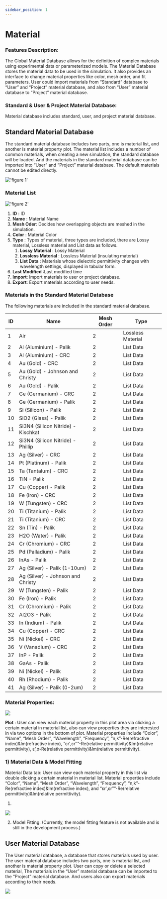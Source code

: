 ```yaml
---
sidebar_position: 1
---
```




# Material

### Features Description: 

The Global Material Database allows for the definition of complex materials using experimental data or parameterized models. The Material Database stores the material data to be used in the simulation. It also provides an interface to change material properties like color, mesh order, and fit parameters. User could import materials from “Standard” database to “User” and “Project” material database, and also from “User” material database to “Project” material database.

###  Standard & User & Project Material Database:



Material database includes standard, user, and project material database.

## Standard Material Database

The standard material database includes two parts, one is material list, and another is material property plot. The material list includes a number of common materials, when creating a new simulation, the standard database will be loaded. And the materials in the standard material database can be imported into “User” and “Project” material database. The default materials cannot be edited directly. 

!['figure 1'](../../static/img/tutorial/material/fig1.png "figure 1")

### Material List

!['figure 2'](../../static/img/tutorial/material/materialList.png)

1. __ID__ : ID
2. __Name__ : Material Name
3. __Mesh Oder__: Decides how overlapping objects are meshed in the simulation.
4. __Color__ : Material Color
5. __Type__ : Types of material, three types are included, there are Lossy material, Lossless material and List data as follows.
   1. __Lossy Material__ : Lossy Material
   2. __Lossless Material__ : Lossless Material (insulating material)
   3. __List Data__ : Materials whose dielectric permittivity changes with wavelength settings, displayed in tabular form.
6. __Last Modified__ :Last modified time
7. __Import__: Import materials to user or project database.
8. __Export__: Export materials according to user needs.


### Materials in the Standard Material Database
The following materials are included in the standard material database.

<table>
  <thead>
    <tr>
      <th>ID</th>
      <th>Name</th>
      <th>Mesh Order</th>
      <th>Type</th>
    </tr>
  </thead>
  <tbody>
    <tr>
      <td>1</td>
      <td>Air</td>
      <td>2</td>
      <td>Lossless Material</td>
    </tr>
    <tr>
      <td>2</td>
      <td>Al (Aluminium) - Palik</td>
      <td>2</td>
      <td>List Data</td>
    </tr>
    <tr>
      <td>3</td>
      <td>Al (Aluminium) - CRC</td>
      <td>2</td>
      <td>List Data</td>
    </tr>
    <tr>
      <td>4</td>
      <td>Au (Gold) - CRC</td>
      <td>2</td>
      <td>List Data</td>
    </tr>
    <tr>
      <td>5</td>
      <td>Au (Gold) - Johnson and Christy</td>
      <td>2</td>
      <td>List Data</td>
    </tr>
    <tr>
      <td>6</td>
      <td>Au (Gold) - Palik</td>
      <td>2</td>
      <td>List Data</td>
    </tr>
    <tr>
      <td>7</td>
      <td>Ge (Germanium) - CRC</td>
      <td>2</td>
      <td>List Data</td>
    </tr>
    <tr>
      <td>8</td>
      <td>Ge (Germanium) - Palik</td>
      <td>2</td>
      <td>List Data</td>
    </tr>
    <tr>
      <td>9</td>
      <td>Si (Silicon) - Palik</td>
      <td>2</td>
      <td>List Data</td>
    </tr>
    <tr>
      <td>10</td>
      <td>SiO2 (Glass) - Palik</td>
      <td>2</td>
      <td>List Data</td>
    </tr>
    <tr>
      <td>11</td>
      <td>Si3N4 (Silicon Nitride) - Kischkat</td>
      <td>2</td>
      <td>List Data</td>
    </tr>
    <tr>
      <td>12</td>
      <td>Si3N4 (Silicon Nitride) - Phillip</td>
      <td>2</td>
      <td>List Data</td>
    </tr>
    <tr>
      <td>13</td>
      <td>Ag (Silver) - CRC</td>
      <td>2</td>
      <td>List Data</td>
    </tr>
    <tr>
      <td>14</td>
      <td>Pt (Platinum) - Palik</td>
      <td>2</td>
      <td>List Data</td>
    </tr>
    <tr>
      <td>15</td>
      <td>Ta (Tantalum) - CRC</td>
      <td>2</td>
      <td>List Data</td>
    </tr>
    <tr>
      <td>16</td>
      <td>TiN - Palik</td>
      <td>2</td>
      <td>List Data</td>
    </tr>
    <tr>
      <td>17</td>
      <td>Cu (Copper) - Palik</td>
      <td>2</td>
      <td>List Data</td>
    </tr>
    <tr>
      <td>18</td>
      <td>Fe (Iron) - CRC</td>
      <td>2</td>
      <td>List Data</td>
    </tr>
    <tr>
      <td>19</td>
      <td>W (Tungsten) - CRC</td>
      <td>2</td>
      <td>List Data</td>
    </tr>
    <tr>
      <td>20</td>
      <td>Ti (Titanium) - Palik</td>
      <td>2</td>
      <td>List Data</td>
    </tr>
    <tr>
      <td>21</td>
      <td>Ti (Titanium) - CRC</td>
      <td>2</td>
      <td>List Data</td>
    </tr>
    <tr>
      <td>22</td>
      <td>Sn (Tin) - Palik</td>
      <td>2</td>
      <td>List Data</td>
    </tr>
    <tr>
      <td>23</td>
      <td>H2O (Water) - Palik</td>
      <td>2</td>
      <td>List Data</td>
    </tr>
    <tr>
      <td>24</td>
      <td>Cr (Chromium) - CRC</td>
      <td>2</td>
      <td>List Data</td>
    </tr>
    <tr>
      <td>25</td>
      <td>Pd (Palladium) - Palik</td>
      <td>2</td>
      <td>List Data</td>
    </tr>
    <tr>
      <td>26</td>
      <td>InAs - Palik</td>
      <td>2</td>
      <td>List Data</td>
    </tr>
    <tr>
      <td>27</td>
      <td>Ag (Silver) - Palik (1-10um)</td>
      <td>2</td>
      <td>List Data</td>
    </tr>
    <tr>
      <td>28</td>
      <td>Ag (Silver) - Johnson and Christy</td>
      <td>2</td>
      <td>List Data</td>
    </tr>
    <tr>
      <td>29</td>
      <td>W (Tungsten) - Palik</td>
      <td>2</td>
      <td>List Data</td>
    </tr>
    <tr>
      <td>30</td>
      <td>Fe (Iron) - Palik</td>
      <td>2</td>
      <td>List Data</td>
    </tr>
    <tr>
      <td>31</td>
      <td>Cr (Chromium) - Palik</td>
      <td>2</td>
      <td>List Data</td>
    </tr>
    <tr>
      <td>32</td>
      <td>Al2O3 - Palik</td>
      <td>2</td>
      <td>List Data</td>
    </tr>
    <tr>
      <td>33</td>
      <td>In (Indium) - Palik</td>
      <td>2</td>
      <td>List Data</td>
    </tr>
    <tr>
      <td>34</td>
      <td>Cu (Copper) - CRC</td>
      <td>2</td>
      <td>List Data</td>
    </tr>
    <tr>
      <td>35</td>
      <td>Ni (Nickel) - CRC</td>
      <td>2</td>
      <td>List Data</td>
    </tr>
    <tr>
      <td>36</td>
      <td>V (Vanadium) - CRC</td>
      <td>2</td>
      <td>List Data</td>
    </tr>
    <tr>
      <td>37</td>
      <td>InP - Palik</td>
      <td>2</td>
      <td>List Data</td>
    </tr>
    <tr>
      <td>38</td>
      <td>GaAs - Palik</td>
      <td>2</td>
      <td>List Data</td>
    </tr>
    <tr>
      <td>39</td>
      <td>Ni (Nickel) - Palik</td>
      <td>2</td>
      <td>List Data</td>
    </tr>
    <tr>
      <td>40</td>
      <td>Rh (Rhodium) - Palik</td>
      <td>2</td>
      <td>List Data</td>
    </tr>
    <tr>
      <td>41</td>
      <td>Ag (Silver) - Palik (0-2um)</td>
      <td>2</td>
      <td>List Data</td>
    </tr>
  </tbody>
</table>



### Material Properties:

![](../../static/img/tutorial/material/materialproperties.png)


__Plot__ : User can view each material property in this plot area via clicking a certain material in material list, also can view properties they are interested in via two options in the bottom of plot. Material properties include “Color”, “Name”, “Mesh Order”, “Wavelength”, “Frequency”, “n,k”-Re(refractive index)&Im(refractive index), “εr′,εr″”-Re(relative permittivity)&Im(relative permittivity), ε’,σ-Re(relative permittivity)&Im(relative permittivity).

### 1)	Material Data & Model Fitting

Material Data tab: User can view each material property in this list via double clicking a certain material in material list. Material properties include “Color”, “Name”, “Mesh Order”, “Wavelength”, “Frequency”, “n,k”-Re(refractive index)&Im(refractive index), and “εr′,εr″”-Re(relative permittivity)&Im(relative permittivity).

1. 
![](../../static/img/tutorial/material/materialdataAndModelFitting.png)

2. Model Fitting: (Currently, the model fitting feature is not available and is still in the development process.)



## User Material Database

The User material database, a database that stores materials used by user. The user material database includes two parts, one is material list, and another is material property plot. User can copy or delete a selected material, The materials in the “User” material database can be imported to the “Project” material database. And users also can export materials according to their needs.


![](../../static/img/tutorial/material/userDataBase.png)


